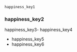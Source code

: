 ```ngMeta
happiness_key1
```
### happiness_key2
happiness_key3- happiness_key4
- happiness_key5
- happiness_key6
